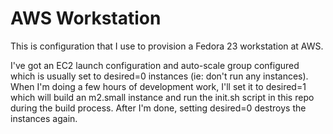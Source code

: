 # AWS Workstation

This is configuration that I use to provision a Fedora 23 workstation at AWS.

I've got an EC2 launch configuration and auto-scale group configured which is usually set to desired=0 instances (ie: don't run any instances). When I'm doing a few hours of development work, I'll set it to desired=1 which will build an m2.small instance and run the init.sh script in this repo during the build process. After I'm done, setting desired=0 destroys the instances again.
